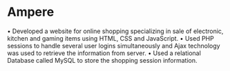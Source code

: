 # Ampere


• Developed a website for online shopping specializing in sale of electronic, kitchen and gaming items using HTML, CSS and 
JavaScript. 
• Used PHP sessions to handle several user logins simultaneously and Ajax technology was used to retrieve the information 
from server.
• Used a relational Database called MySQL to store the shopping session information.
